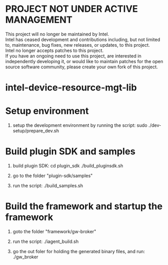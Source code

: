 # PROJECT NOT UNDER ACTIVE MANAGEMENT #  
This project will no longer be maintained by Intel.  
Intel has ceased development and contributions including, but not limited to, maintenance, bug fixes, new releases, or updates, to this project.  
Intel no longer accepts patches to this project.  
 If you have an ongoing need to use this project, are interested in independently developing it, or would like to maintain patches for the open source software community, please create your own fork of this project.  
  
# intel-device-resource-mgt-lib

Setup environment
=================

1. setup the development environment by running the script: 
   sudo ./dev-setup/prepare_dev.sh


Build plugin SDK and samples
========================
1. build plugin SDK:
   cd plugin_sdk
   ./build_pluginsdk.sh

2. go to the folder "plugin-sdk/samples"

3. run the script:
   ./build_samples.sh
   

Build the framework and startup the framework
====================================================
1. goto the folder "framework/gw-broker"

2. run the script:
   ./iagent_build.sh

3. go the out foler for holding the generated binary files, and run:
   ./gw_broker
